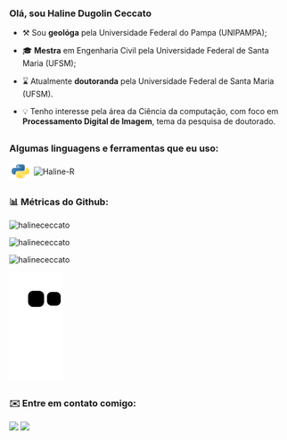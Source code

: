 ### Olá, sou Haline Dugolin Ceccato

- ⚒️ Sou **geológa** pela Universidade Federal do Pampa (UNIPAMPA); 
- 🎓 **Mestra** em Engenharia Civil pela Universidade Federal de Santa Maria (UFSM); 
- ⌛ Atualmente **doutoranda** pela Universidade Federal de Santa Maria (UFSM). 

- 💡 Tenho interesse pela área da Ciência da computação, com foco em **Processamento Digital de Imagem**, tema da pesquisa de doutorado. 
  
 ## 
  <div style="display: inline_block">
  <h3 align="left"> Algumas linguagens e ferramentas que eu uso: </h3>
  <img align="center" alt="Haline-Python" height="30" width="40" src="https://raw.githubusercontent.com/devicons/devicon/master/icons/python/python-original.svg">
  <img align="center" alt="Haline-R" height="30" width="40" src="https://cdn.jsdelivr.net/gh/devicons/devicon/icons/r/r-original.svg" />
  </div></>
 
## 
  <div style="display: inline_block"> 
  <h3 align="left"> 📊 Métricas do Github: </h3>
<p align="left"> <img src="https://komarev.com/ghpvc/?username=halinececcato&label=Profile%20views&color=0e75b6&style=flat" alt="halinececcato" /> </p>

<p><img height="180em" src="https://github-readme-stats.vercel.app/api?username=halinececcato&show_icons=true&locale=en" alt="halinececcato" /></p>

<p><img height="180em" src="https://github-readme-streak-stats.herokuapp.com/?user=halinececcato&" alt="halinececcato" /></p>
  
  ![Snake animation](https://github.com/halinececcato/halinececcato/blob/output/github-contribution-grid-snake.svg)
 
   ##
  <div style="display: inline_block"> 
   <h3 align="left">✉️ Entre em contato comigo: </h3>
  <a href = "mailto:haline.ceccato@gmail.com"><img src="https://img.shields.io/badge/-Gmail-%23333?style=for-the-badge&logo=gmail&logoColor=white" target="_blank"></a>
  <a href="https://www.linkedin.com/in/haline-dugolin-ceccato-428364165" target="_blank"><img src="https://img.shields.io/badge/-LinkedIn-%230077B5?style=for-the-badge&logo=linkedin&logoColor=white" target="_blank"/> 
   </div></>
  
</div>

